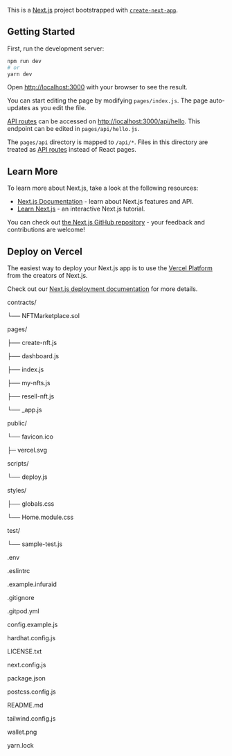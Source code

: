 This is a [Next.js](https://nextjs.org/) project bootstrapped with [`create-next-app`](https://github.com/vercel/next.js/tree/canary/packages/create-next-app).

## Getting Started

First, run the development server:

```bash
npm run dev
# or
yarn dev
```

Open [http://localhost:3000](http://localhost:3000) with your browser to see the result.

You can start editing the page by modifying `pages/index.js`. The page auto-updates as you edit the file.

[API routes](https://nextjs.org/docs/api-routes/introduction) can be accessed on [http://localhost:3000/api/hello](http://localhost:3000/api/hello). This endpoint can be edited in `pages/api/hello.js`.

The `pages/api` directory is mapped to `/api/*`. Files in this directory are treated as [API routes](https://nextjs.org/docs/api-routes/introduction) instead of React pages.

## Learn More

To learn more about Next.js, take a look at the following resources:

- [Next.js Documentation](https://nextjs.org/docs) - learn about Next.js features and API.
- [Learn Next.js](https://nextjs.org/learn) - an interactive Next.js tutorial.

You can check out [the Next.js GitHub repository](https://github.com/vercel/next.js/) - your feedback and contributions are welcome!

## Deploy on Vercel

The easiest way to deploy your Next.js app is to use the [Vercel Platform](https://vercel.com/new?utm_medium=default-template&filter=next.js&utm_source=create-next-app&utm_campaign=create-next-app-readme) from the creators of Next.js.

Check out our [Next.js deployment documentation](https://nextjs.org/docs/deployment) for more details.

contracts/

└── NFTMarketplace.sol

pages/

├── create-nft.js

├── dashboard.js

├── index.js

├── my-nfts.js

├── resell-nft.js

└── _app.js

public/

└── favicon.ico

├─ vercel.svg

scripts/

└── deploy.js

styles/

├── globals.css

└── Home.module.css

test/

└── sample-test.js

.env

.eslintrc

.example.infuraid

.gitignore

.gitpod.yml

config.example.js

hardhat.config.js

LICENSE.txt

next.config.js

package.json

postcss.config.js

README.md

tailwind.config.js

wallet.png

yarn.lock
